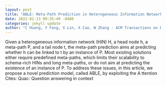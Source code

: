 ```yaml
--- 
layout: post 
title: "ABLE: Meta-Path Prediction in Heterogeneous Information Networks" 
date: 2022-01-13 09:35:49 -0400 
categories: jekyll update 
author: "C Huang, Y Fang, X Lin, X Cao, W Zhang - ACM Transactions on Knowledge , 2022" 
--- 
```

Given a heterogeneous information network (HIN) H, a head node h, a meta-path P, and a tail node t, the meta-path prediction aims at predicting whether h can be linked to t by an instance of P. Most existing solutions either require predefined meta-paths, which limits their scalability to schema-rich HINs and long meta-paths, or do not aim at predicting the existence of an instance of P. To address these issues, in this article, we propose a novel prediction model, called ABLE, by exploiting the A ttention Cites: Quac: Question answering in context